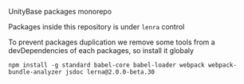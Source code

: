 UnityBase packages monorepo

Packages inside this repository is under `lenra` control

To prevent packages duplication we remove some tools from a devDependencies of each packages,
so install it globaly

	npm install -g standard babel-core babel-loader webpack webpack-bundle-analyzer jsdoc lerna@2.0.0-beta.30

